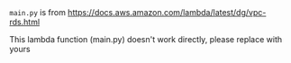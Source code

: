 ## 

`main.py` is from https://docs.aws.amazon.com/lambda/latest/dg/vpc-rds.html

This lambda function (main.py) doesn't work directly, please replace with yours
